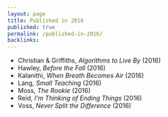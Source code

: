 ```yaml
---
layout: page
title: Published in 2016
published: true
permalink: /published-in-2016/
backlinks: 
---
```


* Christian & Griffiths, _Algorithms to Live By_ (2016) 
* Hawley, _Before the Fall_ (2016) 
* Kalanithi, _When Breath Becomes Air_ (2016) 
* Lang, _Small Teaching_ (2016) 
* Moss, _The Rookie_ (2016) 
* Reid, _I'm Thinking of Ending Things_ (2016) 
* Voss, _Never Split the Difference_ (2016) 
